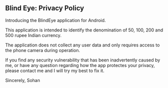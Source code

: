 ## Blind Eye: Privacy Policy

Introducing the BlindEye application for Android.

This application is intended to identify the denomination of 50, 100, 200 and 500 rupee Indian currency.

The application does not collect any user data and only requires access to the phone camera during operation. 

If you find any security vulnerability that has been inadvertently caused by me, or have any question regarding how the app protectes your privacy, please contact me and I will try my best to fix it.

Sincerely,
Sohan
